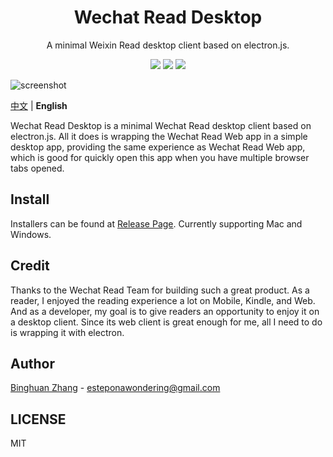 <div align=center>
  <h1>Wechat Read Desktop</h1>
  <p>A minimal Weixin Read desktop client based on electron.js.</p>
  <img src="https://img.shields.io/badge/electron-22.0.3-blue"/>
  <img src="https://img.shields.io/badge/typescript-3.9.5-blueviolet"/>
  <img src="https://img.shields.io/badge/downloaded-684-brightgreen"/>
</div>

![screenshot](./asset/app.png)

[中文](./README.md) | **English**

Wechat Read Desktop is a minimal Wechat Read desktop client based on electron.js. All it does is wrapping the Wechat Read Web app in a simple desktop app, providing the same experience as Wechat Read Web app, which is good for quickly open this app when you have multiple browser tabs opened.

## Install

Installers can be found at [Release Page](https://github.com/estepona/wx-read-desktop/releases). Currently supporting Mac and Windows.

## Credit

Thanks to the Wechat Read Team for building such a great product. As a reader, I enjoyed the reading experience a lot on Mobile, Kindle, and Web. And as a developer, my goal is to give readers an opportunity to enjoy it on a desktop client. Since its web client is great enough for me, all I need to do is wrapping it with electron.

## Author

[Binghuan Zhang](https://github.com/estepona) - esteponawondering@gmail.com

## LICENSE

MIT
